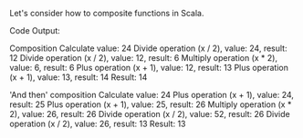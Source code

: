 Let's consider how to composite functions in Scala.

Code Output:

Composition
Calculate value: 24
Divide operation (x / 2), value: 24, result: 12
Divide operation (x / 2), value: 12, result: 6
Multiply operation (x * 2), value: 6, result: 6
Plus operation (x + 1), value: 12, result: 13
Plus operation (x + 1), value: 13, result: 14
Result: 14

'And then' composition
Calculate value: 24
Plus operation (x + 1), value: 24, result: 25
Plus operation (x + 1), value: 25, result: 26
Multiply operation (x * 2), value: 26, result: 26
Divide operation (x / 2), value: 52, result: 26
Divide operation (x / 2), value: 26, result: 13
Result: 13